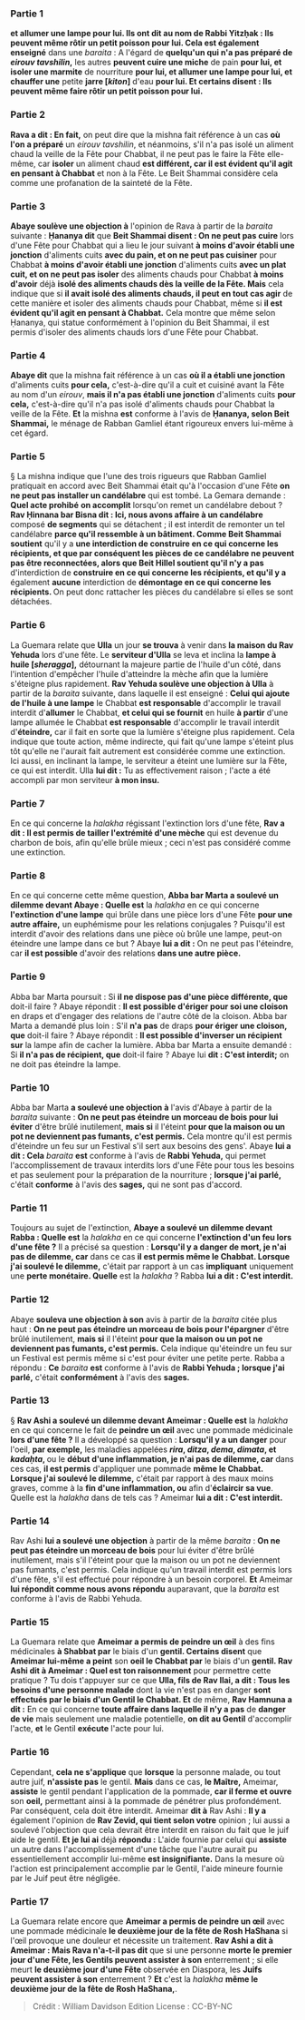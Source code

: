 
### Partie 1
<b>et allumer une lampe pour lui. Ils ont dit au nom de Rabbi Yitzḥak : Ils peuvent même rôtir un petit poisson pour lui. Cela est également enseigné</b> dans une <i>baraita</i> : A l'égard de <b>quelqu'un qui n'a pas préparé de <i>eirouv tavshilin</i>,</b> les autres <b>peuvent cuire une miche</b> de pain <b>pour lui, et isoler une marmite</b> de nourriture <b>pour lui, et allumer une lampe pour lui, et chauffer une</b> petite <b>jarre [<i>kiton</i>]</b> d'eau <b>pour lui. Et certains disent : Ils peuvent même faire rôtir un petit poisson pour lui.</b>

### Partie 2
<b>Rava a dit : En fait,</b> on peut dire que la mishna fait référence à un cas <b>où l'on a préparé</b> un <i>eirouv tavshilin</i>, et néanmoins, s'il n'a pas isolé un aliment chaud la veille de la Fête pour Chabbat, il ne peut pas le faire la Fête elle-même, car <b>isoler</b> un aliment chaud <b>est différent, car il est évident qu'il agit en pensant à Chabbat</b> et non à la Fête. Le Beit Shammai considère cela comme une profanation de la sainteté de la Fête.

### Partie 3
<b>Abaye soulève une objection à</b> l'opinion de Rava à partir de la <i>baraita</i> suivante : <b>Ḥananya dit</b> que <b>Beit Shammai disent : On ne peut pas cuire</b> lors d'une Fête pour Chabbat qui a lieu le jour suivant <b>à moins d'avoir établi une jonction</b> d'aliments cuits <b>avec du pain, et on ne peut pas cuisiner</b> pour Chabbat <b>à moins d'avoir établi une jonction</b> d'aliments cuits <b>avec un plat cuit, et on ne peut pas isoler</b> des aliments chauds pour Chabbat <b>à moins d'avoir</b> déjà <b>isolé des aliments chauds dès la veille de la Fête. Mais</b> cela indique que si <b>il avait isolé des aliments chauds, il peut en tout cas agir</b> de cette manière et isoler des aliments chauds pour Chabbat, même si <b>il est évident qu'il agit en pensant à Chabbat.</b> Cela montre que même selon Ḥananya, qui statue conformément à l'opinion du Beit Shammai, il est permis d'isoler des aliments chauds lors d'une Fête pour Chabbat.

### Partie 4
<b>Abaye dit</b> que la mishna fait référence à un cas <b>où il a établi une jonction</b> d'aliments cuits <b>pour cela,</b> c'est-à-dire qu'il a cuit et cuisiné avant la Fête au nom d'un <i>eirouv</i>, <b>mais il n'a pas établi une jonction</b> d'aliments cuits <b>pour cela,</b> c'est-à-dire qu'il n'a pas isolé d'aliments chauds pour Chabbat la veille de la Fête. <b>Et</b> la mishna <b>est</b> conforme à l'avis de <b>Ḥananya, selon Beit Shammai,</b> le ménage de Rabban Gamliel étant rigoureux envers lui-même à cet égard.

### Partie 5
§ La mishna indique que l'une des trois rigueurs que Rabban Gamliel pratiquait en accord avec Beit Shammai était qu'à l'occasion d'une Fête <b>on ne peut pas installer un candélabre</b> qui est tombé. La Gemara demande : <b>Quel acte prohibé</b> <b>on accomplit</b> lorsqu'on remet un candélabre debout ? <b>Rav Ḥinnana bar Bisna dit : Ici, nous avons affaire à un candélabre</b> composé <b>de segments</b> qui se détachent ; il est interdit de remonter un tel candélabre <b>parce qu'il ressemble à un bâtiment. Comme Beit Shammai soutient</b> qu'il y a <b>une interdiction de <b>construire en ce qui concerne les récipients,</b> et que par conséquent les pièces de ce candélabre ne peuvent pas être reconnectées, alors que <b>Beit Hillel soutient</b> qu'il n'y a pas</b> d'interdiction de <b>construire en ce qui concerne les récipients, et qu'il y a</b> également <b>aucune</b> interdiction de <b>démontage en ce qui concerne les récipients. </b> On peut donc rattacher les pièces du candélabre si elles se sont détachées.

### Partie 6
La Guemara relate que <b>Ulla</b> un jour <b>se trouva</b> à venir dans <b>la maison du Rav Yehuda</b> lors d'une fête. Le <b>serviteur d'Ulla</b> se leva et inclina la <b>lampe à huile [<i>sheragga</i>],</b> détournant la majeure partie de l'huile d'un côté, dans l'intention d'empêcher l'huile d'atteindre la mèche afin que la lumière s'éteigne plus rapidement. <b>Rav Yehuda soulève une objection à Ulla</b> à partir de la <i>baraita</i> suivante, dans laquelle il est enseigné : <b>Celui qui ajoute de l'huile à une lampe</b> le Chabbat <b>est responsable</b> d'accomplir le travail interdit d'<b>allumer</b> le Chabbat, <b>et celui qui se fournit</b> en huile <b>à partir</b> d'une lampe allumée le Chabbat <b>est responsable</b> d'accomplir le travail interdit d'<b>éteindre,</b> car il fait en sorte que la lumière s'éteigne plus rapidement. Cela indique que toute action, même indirecte, qui fait qu'une lampe s'éteint plus tôt qu'elle ne l'aurait fait autrement est considérée comme une extinction. Ici aussi, en inclinant la lampe, le serviteur a éteint une lumière sur la Fête, ce qui est interdit. Ulla <b>lui dit :</b> Tu as effectivement raison ; l'acte a été accompli par mon serviteur <b>à mon insu.</b>

### Partie 7
En ce qui concerne la <i>halakha</i> régissant l'extinction lors d'une fête, <b>Rav a dit : Il est permis de tailler l'extrémité d'une mèche</b> qui est devenue du charbon de bois, afin qu'elle brûle mieux ; ceci n'est pas considéré comme une extinction.

### Partie 8
En ce qui concerne cette même question, <b>Abba bar Marta a soulevé un dilemme devant Abaye : Quelle est</b> la <i>halakha</i> en ce qui concerne <b>l'extinction d'une lampe</b> qui brûle dans une pièce lors d'une Fête <b>pour une autre affaire,</b> un euphémisme pour les relations conjugales ? Puisqu'il est interdit d'avoir des relations dans une pièce où brûle une lampe, peut-on éteindre une lampe dans ce but ? Abaye <b>lui a dit :</b> On ne peut pas l'éteindre, car <b>il est possible</b> d'avoir des relations <b>dans une autre pièce.</b>

### Partie 9
Abba bar Marta poursuit : Si <b>il ne dispose pas d'une pièce différente, que</b> doit-il faire ? Abaye répondit : <b>Il est possible d'ériger pour soi une cloison</b> en draps et d'engager des relations de l'autre côté de la cloison. Abba bar Marta a demandé plus loin : S'il <b>n'a pas</b> de draps <b>pour ériger une cloison, que</b> doit-il faire ? Abaye répondit : <b>Il est possible d'inverser un récipient sur</b> la lampe afin de cacher la lumière. Abba bar Marta a ensuite demandé : Si <b>il n'a pas de récipient, que</b> doit-il faire ? Abaye lui <b>dit : C'est interdit;</b> on ne doit pas éteindre la lampe.

### Partie 10
Abba bar Marta <b>a soulevé une objection à</b> l'avis d'Abaye à partir de la <i>baraita</i> suivante : <b>On ne peut pas éteindre un morceau de bois pour lui éviter</b> d'être brûlé inutilement, <b>mais si</b> il l'éteint <b>pour que la maison ou un pot ne deviennent pas fumants, c'est permis.</b> Cela montre qu'il est permis d'éteindre un feu sur un Festival s'il sert aux besoins des gens'. Abaye <b>lui a dit : Cela</b> <i>baraita</i> <b>est</b> conforme à l'avis de <b>Rabbi Yehuda,</b> qui permet l'accomplissement de travaux interdits lors d'une Fête pour tous les besoins et pas seulement pour la préparation de la nourriture ; <b>lorsque j'ai parlé,</b> c'était <b>conforme</b> à l'avis des <b>sages,</b> qui ne sont pas d'accord.

### Partie 11
Toujours au sujet de l'extinction, <b>Abaye a soulevé un dilemme devant Rabba : Quelle est</b> la <i>halakha</i> en ce qui concerne <b>l'extinction d'un feu lors d'une fête ?</b> Il a précisé sa question : <b>Lorsqu'il y a danger de mort, je n'ai pas de dilemme, car</b> dans ce cas <b>il est permis même le Chabbat. Lorsque j'ai soulevé le dilemme,</b> c'était par rapport à un cas <b>impliquant</b> uniquement une <b>perte monétaire. Quelle</b> est la <i>halakha</i> ? Rabba <b>lui a dit : C'est interdit.</b>

### Partie 12
Abaye <b>souleva une objection à son</b> avis à partir de la <i>baraita</i> citée plus haut : <b>On ne peut pas éteindre un morceau de bois pour l'épargner</b> d'être brûlé inutilement, <b>mais si</b> il l'éteint <b>pour que la maison ou un pot ne deviennent pas fumants, c'est permis.</b> Cela indique qu'éteindre un feu sur un Festival est permis même si c'est pour éviter une petite perte. Rabba a répondu : <b>Ce</b> <i>baraita</i> <b>est</b> conforme à l'avis de <b>Rabbi Yehuda ; lorsque j'ai parlé,</b> c'était <b>conformément</b> à l'avis des <b>sages.</b>

### Partie 13
§ <b>Rav Ashi a soulevé un dilemme devant Ameimar : Quelle est</b> la <i>halakha</i> en ce qui concerne le fait de <b>peindre un œil</b> avec une pommade médicinale <b>lors d'une fête ?</b> Il a développé sa question : <b>Lorsqu'il y a un danger</b> pour l'oeil, <b>par exemple,</b> les maladies appelées <b><i>rira</i>, <i>ditza</i>, <i>dema</i>, <i>dimata</i>, et <i>kadaḥta</i>, </b> ou le <b>début d'une inflammation, je n'ai pas de dilemme, car</b> dans ces cas, <b>il est permis</b> d'appliquer une pommade <b>même le Chabbat. Lorsque j'ai soulevé le dilemme,</b> c'était par rapport à des maux moins graves, comme à la <b>fin d'une inflammation, ou</b> afin d'<b>éclaircir sa vue</b>. Quelle</b> est la <i>halakha</i> dans de tels cas ? Ameimar <b>lui a dit : C'est interdit.</b>

### Partie 14
Rav Ashi <b>lui a soulevé une objection</b> à partir de la même <i>baraita</i> : <b>On ne peut pas éteindre un morceau de bois</b> pour lui éviter d'être brûlé inutilement, mais s'il l'éteint pour que la maison ou un pot ne deviennent pas fumants, c'est permis. Cela indique qu'un travail interdit est permis lors d'une fête, s'il est effectué pour répondre à un besoin corporel. <b>Et</b> Ameimar <b>lui répondit comme nous avons répondu</b> auparavant, que la <i>baraita</i> est conforme à l'avis de Rabbi Yehuda.

### Partie 15
La Guemara relate que <b>Ameimar a permis de peindre un œil</b> à des fins médicinales <b>à Shabbat par</b> le biais d'un <b>gentil. Certains disent</b> que <b>Ameimar lui-même a peint</b> son <b>oeil le Chabbat par</b> le biais d'un <b>gentil. Rav Ashi dit à Ameimar : Quel est ton raisonnement</b> pour permettre cette pratique ? Tu dois t'appuyer sur ce que <b>Ulla, fils de Rav Ilai, a dit : Tous les besoins d'une personne malade</b> dont la vie n'est pas en danger <b>sont effectués par le biais d'un Gentil le Chabbat. Et</b> de même, <b>Rav Hamnuna a dit :</b> En ce qui concerne <b>toute affaire dans laquelle il n'y a pas</b> de <b>danger de vie</b> mais seulement une maladie potentielle, <b>on dit au Gentil</b> d'accomplir l'acte, <b>et</b> le Gentil <b>exécute</b> l'acte pour lui.

### Partie 16
Cependant, <b>cela ne s'applique</b> que <b>lorsque</b> la personne malade, ou tout autre juif, <b>n'assiste pas</b> le gentil. <b>Mais</b> dans ce cas, <b>le Maître,</b> Ameimar, <b>assiste</b> le gentil pendant l'application de la pommade, <b>car il ferme et ouvre</b> son <b>oeil,</b> permettant ainsi à la pommade de pénétrer plus profondément. Par conséquent, cela doit être interdit. Ameimar <b>dit à</b> Rav Ashi : <b>Il y a</b> également l'opinion de <b>Rav Zevid, qui tient selon votre</b> opinion ; lui aussi a soulevé l'objection que cela devrait être interdit en raison du fait que le juif aide le gentil. <b>Et je lui ai</b> déjà <b>répondu :</b> L'aide fournie par celui qui <b>assiste</b> un autre dans l'accomplissement d'une tâche que l'autre aurait pu essentiellement accomplir lui-même <b>est insignifiante.</b> Dans la mesure où l'action est principalement accomplie par le Gentil, l'aide mineure fournie par le Juif peut être négligée.

### Partie 17
La Guemara relate encore que <b>Ameimar a permis de peindre un œil</b> avec une pommade médicinale <b>le deuxième jour de la fête de Rosh HaShana</b> si l'œil provoque une douleur et nécessite un traitement. <b>Rav Ashi a dit à Ameimar : Mais Rava n'a-t-il pas dit</b> que si une personne <b>morte le premier jour d'une Fête, les Gentils peuvent assister à son</b> enterrement ; si elle meurt <b>le deuxième jour d'une Fête</b> observée en Diaspora, les <b>Juifs peuvent assister à son</b> enterrement ? <b>Et</b> c'est la <i>halakha</i> <b>même le deuxième jour de la fête de Rosh HaShana,</b>.

>Crédit : William Davidson Edition
>License : CC-BY-NC